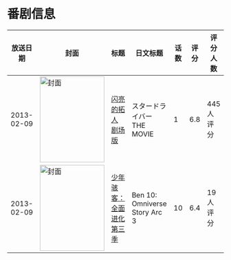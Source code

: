 # 番剧信息

|放送日期|封面|标题|日文标题|话数|评分|评分人数|
|---|---|---|---|---|---|---|
|2013-02-09|<img src="//lain.bgm.tv/pic/cover/c/32/08/48702_2MGdF.jpg" alt="封面" style="width:150px;height:200px;object-fit:cover;">|[闪亮的拓人 剧场版](https://bangumi.tv/subject/48702)|スタードライバー THE MOVIE|1|6.8|445人评分|
|2013-02-09|<img src="//lain.bgm.tv/pic/cover/c/8f/1b/277180_5h0d2.jpg" alt="封面" style="width:150px;height:200px;object-fit:cover;">|[少年骇客：全面进化 第三季](https://bangumi.tv/subject/277180)|Ben 10: Omniverse Story Arc 3|10|6.4|19人评分|
